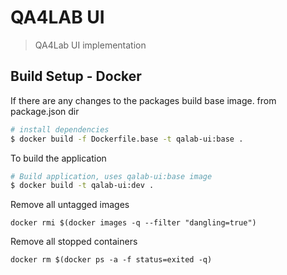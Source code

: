 # QA4LAB UI

> QA4Lab UI implementation
 
## Build Setup - Docker

If there are any changes to the packages build base image. from package.json dir

``` bash
# install dependencies
$ docker build -f Dockerfile.base -t qalab-ui:base .
```

To build the application
 
``` bash
# Build application, uses qalab-ui:base image
$ docker build -t qalab-ui:dev .
```

Remove all untagged images

```
docker rmi $(docker images -q --filter "dangling=true")
```
Remove all stopped containers

```
docker rm $(docker ps -a -f status=exited -q)
```
